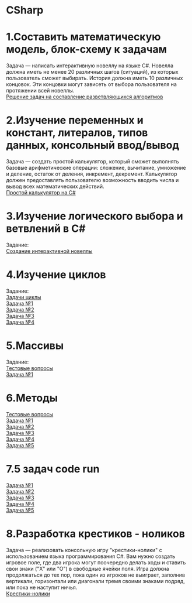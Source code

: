 # CSharp
# 1.Составить математическую модель, блок-схему к задачам
Задача — написать интерактивную новеллу на языке C#. Новелла должна иметь не менее 20 различных шагов (ситуаций), из которых пользователь сможет выбирать. История должна иметь 10 различных концовок. Эти концовки могут зависеть от выбора пользователя на протяжении всей новеллы.  
[Решение задач на составление  разветвляющихся  алгоритмов](блок-схемы.docx)
# 2.Изучение переменных и констант, литералов, типов данных, консольный ввод/вывод
Задача — создать простой калькулятор, который сможет выполнять базовые арифметические операции: сложение, вычитание, умножение и деление, остаток от деления, инкремент, декремент. Калькулятор должен предоставлять пользователю возможность вводить числа и вывод всех математических действий.  
[Простой калькулятор на С#](calculater)
# 3.Изучение логического выбора и ветвлений в C#
Задание:  
[Создание интерактивной новеллы](novella)
# 4.Изучение циклов
Задание:  
[Задачи циклы](tasksCycles)  
[Задача №1](tasksCycles/task1)  
[Задача №2](tasksCycles/task2)  
[Задача №3](tasksCycles/task3)  
[Задача №4](tasksCycles/task4)
# 5.Массивы
Задание:  
[Тестовые вопросы](tasksArray/testArray.txt)   
[Задача №1](tasksArray/Array1)
# 6.Методы 
[Тестовые вопросы](tasksMethod/testMethod.txt)   
[Задача №1](tasksMethod/Method1)  
[Задача №2](tasksMethod/Method2)  
[Задача №3](tasksMethod/Method3)  
[Задача №4](tasksMethod/Method4)  
[Задача №5](tasksMethod/Method5)
# 7.5 задач code run
[Задача №1](CodeRun/CodeRun1)   
[Задача №2](CodeRun/CodeRun2)   
[Задача №3](CodeRun/CodeRun3)   
[Задача №4](CodeRun/CodeRun4)   
[Задача №5](CodeRun/CodeRun5) 
# 8.Разработка крестиков - ноликов
Задача — реализовать консольную игру "крестики-нолики" с использованием языка программирования C#. Вам нужно создать игровое поле, где два игрока могут поочередно делать ходы и ставить свои знаки ("X" или "O") в свободные ячейки поля. Игра должна продолжаться до тех пор, пока один из игроков не выиграет, заполнив вертикали, горизонтали или диагонали тремя своими знаками подряд, или пока не наступит ничья.  
[Крестики-нолики](play)
